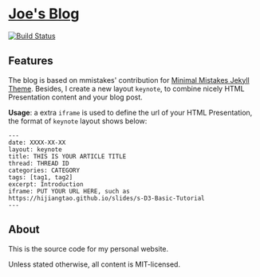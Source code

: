 # [Joe's Blog](hijiangtao.github.io)

[![Build Status](https://travis-ci.org/hijiangtao/hijiangtao.github.io.svg?branch=master)](https://travis-ci.org/hijiangtao/hijiangtao.github.io)

## Features

The blog is based on mmistakes' contribution for [Minimal Mistakes Jekyll Theme](https://github.com/mmistakes/minimal-mistakes). Besides, I create a new layout `keynote`, to combine nicely HTML Presentation content and your blog post.

**Usage**: a extra `iframe` is used to define the url of your HTML Presentation, the format of `keynote` layout shows below: 

```
---
date: XXXX-XX-XX
layout: keynote
title: THIS IS YOUR ARTICLE TITLE
thread: THREAD ID
categories: CATEGORY
tags: [tag1, tag2]
excerpt: Introduction
iframe: PUT YOUR URL HERE, such as https://hijiangtao.github.io/slides/s-D3-Basic-Tutorial
---
```

## About
This is the source code for my personal website.

Unless stated otherwise, all content is MIT-licensed.
